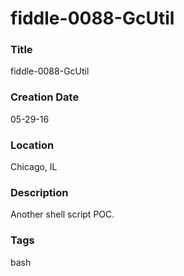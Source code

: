 fiddle-0088-GcUtil
======

### Title

fiddle-0088-GcUtil


### Creation Date

05-29-16


### Location

Chicago, IL


### Description

Another shell script POC.


### Tags

bash
